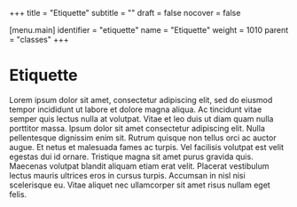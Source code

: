+++
title = "Etiquette"
subtitle = ""
draft = false
nocover = false

[menu.main]
identifier = "etiquette"
name = "Etiquette"
weight = 1010
parent = "classes"
+++

# Etiquette

Lorem ipsum dolor sit amet, consectetur adipiscing elit, sed do eiusmod tempor incididunt ut labore et dolore magna aliqua. Ac tincidunt vitae semper quis lectus nulla at volutpat. Vitae et leo duis ut diam quam nulla porttitor massa. Ipsum dolor sit amet consectetur adipiscing elit. Nulla pellentesque dignissim enim sit. Rutrum quisque non tellus orci ac auctor augue. Et netus et malesuada fames ac turpis. Vel facilisis volutpat est velit egestas dui id ornare. Tristique magna sit amet purus gravida quis. Maecenas volutpat blandit aliquam etiam erat velit. Placerat vestibulum lectus mauris ultrices eros in cursus turpis. Accumsan in nisl nisi scelerisque eu. Vitae aliquet nec ullamcorper sit amet risus nullam eget felis.